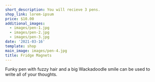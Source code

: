 ```yaml
---
short_description: You will recieve 3 pens.
shop_link: lorem-ipsum
price: $10.00
additional_images:
  - images/pen-1.jpg
  - images/pen-2.jpg
  - images/pen-3.jpg
date: '2021-03-16'
template: shop
main_image: images/pen-4.jpg
title: Fridge Magnets
---
```

Funky pen with fuzzy hair and a big Wackadoodle smile can be used to write all of your thoughts.
